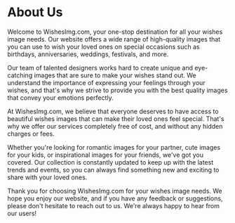 # About Us

Welcome to WishesImg.com, your one-stop destination for all your wishes image needs. Our website offers a wide range of high-quality images that you can use to wish your loved ones on special occasions such as birthdays, anniversaries, weddings, festivals, and more.

Our team of talented designers works hard to create unique and eye-catching images that are sure to make your wishes stand out. We understand the importance of expressing your feelings through your wishes, and that's why we strive to provide you with the best quality images that convey your emotions perfectly.

At WishesImg.com, we believe that everyone deserves to have access to beautiful wishes images that can make their loved ones feel special. That's why we offer our services completely free of cost, and without any hidden charges or fees.

Whether you're looking for romantic images for your partner, cute images for your kids, or inspirational images for your friends, we've got you covered. Our collection is constantly updated to keep up with the latest trends and events, so you can always find something new and exciting to share with your loved ones.

Thank you for choosing WishesImg.com for your wishes image needs. We hope you enjoy our website, and if you have any feedback or suggestions, please don't hesitate to reach out to us. We're always happy to hear from our users!
